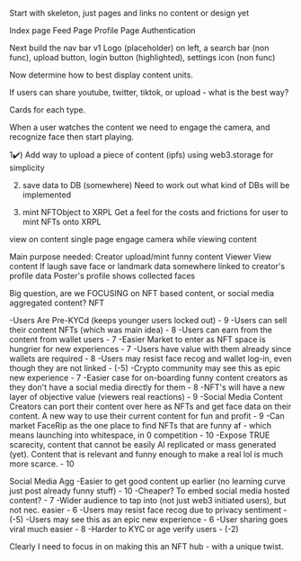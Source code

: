 Start with skeleton, just pages and links no content or design yet

Index page
Feed Page
Profile Page
Authentication

Next build the nav bar v1
Logo (placeholder) on left, a search bar (non func), upload button, login button (highlighted), settings icon (non func)

Now determine how to best display content units.

If users can share youtube, twitter, tiktok, or upload - what is the best way?

Cards for each type.

When a user watches the content we need to engage the camera, and recognize face then start playing.



1✔️) Add way to upload a piece of content (ipfs) using web3.storage for simplicity

2) save data to DB (somewhere)
Need to work out what kind of DBs will be implemented


3) mint NFTObject to XRPL
Get a feel for the costs and frictions for user to mint NFTs onto XRPL

view on content single page
engage camera while viewing content


Main purpose needed:
Creator upload/mint funny content
Viewer View content
If laugh
    save face or landmark data somewhere linked to creator's profile data
Poster's profile shows collected faces


Big question, are we FOCUSING on NFT based content, or social media aggregated content?
NFT

-Users Are Pre-KYCd (keeps younger users locked out) - 9
-Users can sell their content NFTs (which was main idea) - 8
-Users can earn from the content from wallet users - 7
-Easier Market to enter as NFT space is hungrier for new experiences - 7
-Users have value with them already since wallets are required - 8
-Users may resist face recog and wallet log-in, even though they are not linked - (-5)
-Crypto community may see this as epic new experience - 7
-Easier case for on-boarding funny content creators as they don't have a social media directly for them - 8
-NFT's will have a new layer of objective value (viewers real reactions) - 9
-Social Media Content Creators can port their content over here as NFTs and get face data on their content. A new way to use their current content for fun and profit - 9
-Can market FaceRip as the one place to find NFTs that are funny af - which means launching into whitespace, in 0 competition - 10
-Expose TRUE scarecity, content that cannot be easily AI replicated or mass generated (yet). Content that is relevant and funny enough to make a real lol is much more scarce. - 10 

Social Media Agg
-Easier to get good content up earlier (no learning curve just post already funny stuff) - 10
-Cheaper? To embed social media hosted content? - 7
-Wider audience to tap into (not just web3 initiated users), but not nec. easier - 6
-Users may resist face recog due to privacy sentiment - (-5)
-Users may see this as an epic new experience - 6
-User sharing goes viral much easier - 8
-Harder to KYC or age verify users - (-2)

Clearly I need to focus in on making this an NFT hub - with a unique twist.